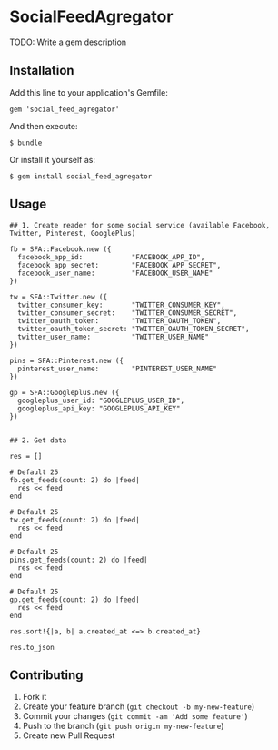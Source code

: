 # SocialFeedAgregator

TODO: Write a gem description

## Installation

Add this line to your application's Gemfile:

    gem 'social_feed_agregator'

And then execute:

    $ bundle

Or install it yourself as:

    $ gem install social_feed_agregator

## Usage

    ## 1. Create reader for some social service (available Facebook, Twitter, Pinterest, GooglePlus)

    fb = SFA::Facebook.new ({      
      facebook_app_id:            "FACEBOOK_APP_ID", 
      facebook_app_secret:        "FACEBOOK_APP_SECRET",  
      facebook_user_name:         "FACEBOOK_USER_NAME"
    })

    tw = SFA::Twitter.new ({      
      twitter_consumer_key:       "TWITTER_CONSUMER_KEY", 
      twitter_consumer_secret:    "TWITTER_CONSUMER_SECRET",
      twitter_oauth_token:        "TWITTER_OAUTH_TOKEN",
      twitter_oauth_token_secret: "TWITTER_OAUTH_TOKEN_SECRET",
      twitter_user_name:          "TWITTER_USER_NAME"      
    })

    pins = SFA::Pinterest.new ({
      pinterest_user_name:        "PINTEREST_USER_NAME"
    })

    gp = SFA::Googleplus.new ({
      googleplus_user_id: "GOOGLEPLUS_USER_ID",
      googleplus_api_key: "GOOGLEPLUS_API_KEY"
    })


    ## 2. Get data

    res = []
        
    # Default 25
    fb.get_feeds(count: 2) do |feed|
      res << feed
    end

    # Default 25
    tw.get_feeds(count: 2) do |feed|
      res << feed
    end

    # Default 25
    pins.get_feeds(count: 2) do |feed|
      res << feed
    end

    # Default 25
    gp.get_feeds(count: 2) do |feed|
      res << feed
    end

    res.sort!{|a, b| a.created_at <=> b.created_at}

    res.to_json

## Contributing

1. Fork it
2. Create your feature branch (`git checkout -b my-new-feature`)
3. Commit your changes (`git commit -am 'Add some feature'`)
4. Push to the branch (`git push origin my-new-feature`)
5. Create new Pull Request
